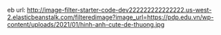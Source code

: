 eb url: http://image-filter-starter-code-dev222222222222222.us-west-2.elasticbeanstalk.com/filteredimage?image_url=https://pdp.edu.vn/wp-content/uploads/2021/01/hinh-anh-cute-de-thuong.jpg